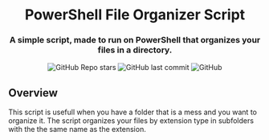 <h1 align="center">
  PowerShell File Organizer Script
</h1>

<h3 align="center">
  A simple script, made to run on PowerShell that organizes your files in a directory.
</h3>

<p align="center">
  <img alt="GitHub Repo stars" src="https://img.shields.io/github/stars/lucas-fer-fig/PowerShell-file-organizer-script?color=%230037da&logo=github">
  <img alt="GitHub last commit" src="https://img.shields.io/github/last-commit/lucas-fer-fig/PowerShell-file-organizer-script">
  <img alt="GitHub" src="https://img.shields.io/github/license/lucas-fer-fig/PowerShell-file-organizer-script?color=%230037ea">
</p>

## Overview 

This script is usefull when you have a folder that is a mess and you want to organize it. The script organizes your files by extension type in subfolders with the the same name as the extension. 
